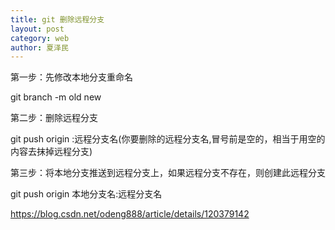 ```yaml
---
title: git 删除远程分支
layout: post
category: web
author: 夏泽民
---
```

第一步：先修改本地分支重命名

git branch -m old new

第二步：删除远程分支

git push origin :远程分支名(你要删除的远程分支名,冒号前是空的，相当于用空的内容去抹掉远程分支)

第三步：将本地分支推送到远程分支上，如果远程分支不存在，则创建此远程分支

git push origin 本地分支名:远程分支名
<!-- more -->
https://blog.csdn.net/odeng888/article/details/120379142